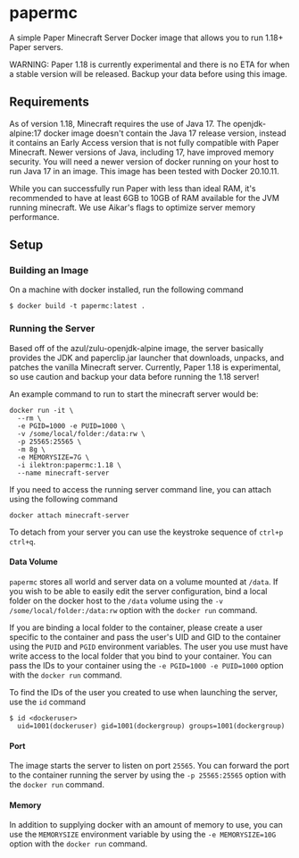 # papermc

A simple Paper Minecraft Server Docker image that allows you to run 1.18+ Paper servers.

WARNING: Paper 1.18 is currently experimental and there is no ETA for when a stable version will be released. Backup your data before using this image.

## Requirements

As of version 1.18, Minecraft requires the use of Java 17. The openjdk-alpine:17 docker image doesn't contain the Java 17 release version, instead it contains an Early Access version that is not fully compatible with Paper Minecraft. Newer versions of Java, including 17, have improved memory security. You will need a newer version of docker running on your host to run Java 17 in an image. This image has been tested with Docker 20.10.11.

While you can successfully run Paper with less than ideal RAM, it's recommended to have at least 6GB to 10GB of RAM available for the JVM running minecraft. We use Aikar's flags to optimize server memory performance.

## Setup

### Building an Image

On a machine with docker installed, run the following command

```
$ docker build -t papermc:latest .
```

### Running the Server

Based off of the azul/zulu-openjdk-alpine image, the server basically provides the JDK and paperclip.jar launcher that downloads, unpacks, and patches the vanilla Minecraft server. Currently, Paper 1.18 is experimental, so use caution and backup your data before running the 1.18 server!

An example command to run to start the minecraft server would be:

```
docker run -it \
  --rm \
  -e PGID=1000 -e PUID=1000 \
  -v /some/local/folder:/data:rw \
  -p 25565:25565 \
  -m 8g \
  -e MEMORYSIZE=7G \
  -i ilektron:papermc:1.18 \
  --name minecraft-server
```

If you need to access the running server command line, you can attach using the following command

```
docker attach minecraft-server
```

To detach from your server you can use the keystroke sequence of `ctrl+p ctrl+q`.

#### Data Volume

`papermc` stores all world and server data on a volume mounted at `/data`. If you wish to be able to easily edit the server configuration, bind a local folder on the docker host to the `/data` volume using the `-v /some/local/folder:/data:rw` option with the `docker run` command.

If you are binding a local folder to the container, please create a user specific to the container and pass the user's UID and GID to the container using the `PUID` and `PGID` environment variables. The user you use must have write access to the local folder that you bind to your container. You can pass the IDs to your container using the `-e PGID=1000 -e PUID=1000` option with the `docker run` command.

To find the IDs of the user you created to use when launching the server, use the `id` command

```
$ id <dockeruser>
  uid=1001(dockeruser) gid=1001(dockergroup) groups=1001(dockergroup)

```

#### Port

The image starts the server to listen on port `25565`. You can forward the port to the container running the server by using the `-p 25565:25565` option with the `docker run` command.

#### Memory

In addition to supplying docker with an amount of memory to use, you can use the `MEMORYSIZE` environment variable by using the `-e MEMORYSIZE=10G` option with the `docker run` command.

